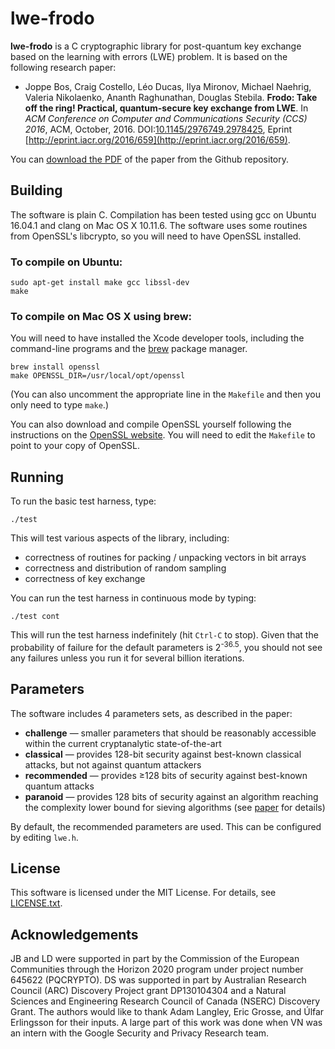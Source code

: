 # lwe-frodo

**lwe-frodo** is a C cryptographic library for post-quantum key exchange based on the learning with errors (LWE) problem.  It is based on the following research paper:

- Joppe Bos, Craig Costello, Léo Ducas, Ilya Mironov, Michael Naehrig, Valeria Nikolaenko, Ananth Raghunathan, Douglas Stebila.  **Frodo: Take off the ring!  Practical, quantum-secure key exchange from LWE**.  In *ACM Conference on Computer and Communications Security (CCS) 2016*, ACM, October, 2016.  DOI:[10.1145/2976749.2978425](http://dx.doi.org/10.1145/2976749.2978425), Eprint [http://eprint.iacr.org/2016/659](http://eprint.iacr.org/2016/659).

You can [download the PDF](https://github.com/lwe-frodo/lwe-frodo/blob/master/LWE-Frodo-CCS-BCDMNNRS16.pdf) of the paper from the Github repository.

## Building

The software is plain C.  Compilation has been tested using gcc on Ubuntu 16.04.1 and clang on Mac OS X 10.11.6.  The software uses some routines from OpenSSL's libcrypto, so you will need to have OpenSSL installed.

### To compile on Ubuntu:

	sudo apt-get install make gcc libssl-dev
	make

### To compile on Mac OS X using brew:

You will need to have installed the Xcode developer tools, including the command-line programs and the [brew](http://brew.sh) package manager.

	brew install openssl
	make OPENSSL_DIR=/usr/local/opt/openssl
	
(You can also uncomment the appropriate line in the `Makefile` and then you only need to type `make`.)

You can also download and compile OpenSSL yourself following the instructions on the [OpenSSL website](https://www.openssl.org/).  You will need to edit the `Makefile` to point to your copy of OpenSSL.

## Running

To run the basic test harness, type:

	./test
	
This will test various aspects of the library, including:

- correctness of routines for packing / unpacking vectors in bit arrays
- correctness and distribution of random sampling
- correctness of key exchange

You can run the test harness in continuous mode by typing:

	./test cont
	
This will run the test harness indefinitely (hit `Ctrl-C` to stop).  Given that the probability of failure for the default parameters is 2<sup>-36.5</sup>, you should not see any failures unless you run it for several billion iterations.

## Parameters

The software includes 4 parameters sets, as described in the paper:

- **challenge** — smaller parameters that should be reasonably accessible within the current cryptanalytic state-of-the-art
- **classical** — provides 128-bit security against best-known classical attacks, but not against quantum attackers
- **recommended** — provides ≥128 bits of security against best-known quantum attacks
- **paranoid** — provides 128 bits of security against an algorithm reaching the complexity lower bound for sieving algorithms (see [paper](https://github.com/lwe-frodo/lwe-frodo/blob/master/LWE-Frodo-CCS-BCDMNNRS16.pdf) for details)

By default, the recommended parameters are used.  This can be configured by editing `lwe.h`.

## License

This software is licensed under the MIT License.  For details, see [LICENSE.txt](https://github.com/lwe-frodo/lwe-frodo/blob/master/LICENSE.txt).

## Acknowledgements

JB and LD were supported in part by the Commission of the European Communities through the Horizon 2020 program under project number 645622 (PQCRYPTO).  DS was supported in part by Australian Research Council (ARC) Discovery Project grant DP130104304 and a Natural Sciences and Engineering Research Council of Canada (NSERC) Discovery Grant.  The authors would like to thank Adam Langley, Eric Grosse, and Úlfar Erlingsson for their inputs. A large part of this work was done when VN was an intern with the Google Security and Privacy Research team.
